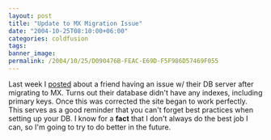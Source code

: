 ```yaml
---
layout: post
title: "Update to MX Migration Issue"
date: "2004-10-25T08:10:00+06:00"
categories: coldfusion 
tags: 
banner_image: 
permalink: /2004/10/25/D090476B-FEAC-E69D-F5F986D57469F055
---
```


Last week I <a href="http://www.camdenfamily.com/morpheus/blog/index.cfm?mode=entry&entry=B7B47AE9-D4B3-AB2D-B07DE78FFAB8C6E5">posted</a> about a friend having an issue w/ their DB server after migrating to MX. Turns out their database didn't have any indexes, including primary keys. Once this was corrected the site began to work perfectly. This serves as a good reminder that you can't forget best practices when setting up your DB. I know for a <b>fact</b> that I don't always do the best job I can, so I'm going to try to do better in the future.
